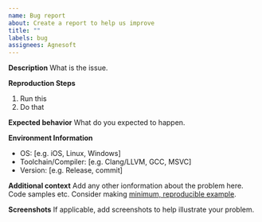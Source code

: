 ```yaml
---
name: Bug report
about: Create a report to help us improve
title: ""
labels: bug
assignees: Agnesoft
---
```


**Description**
What is the issue.

**Reproduction Steps**

1. Run this
2. Do that

**Expected behavior**
What do you expected to happen.

**Environment Information**

- OS: [e.g. iOS, Linux, Windows]
- Toolchain/Compiler: [e.g. Clang/LLVM, GCC, MSVC]
- Version: [e.g. Release, commit]

**Additional context**
Add any other ionformation about the problem here. Code samples etc. Consider making [minimum, reproducible example](https://stackoverflow.com/help/minimal-reproducible-example).

**Screenshots**
If applicable, add screenshots to help illustrate your problem.
